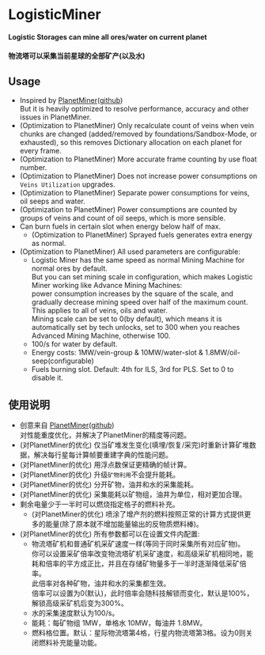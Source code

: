 ﻿# LogisticMiner

#### Logistic Storages can mine all ores/water on current planet
#### 物流塔可以采集当前星球的全部矿产(以及水)

## Usage

* Inspired
  by [PlanetMiner](https://dsp.thunderstore.io/package/blacksnipebiu/PlanetMiner)([github](https://github.com/blacksnipebiu/PlanetMiner))  
  But it is heavily optimized to resolve performance, accuracy and other issues in PlanetMiner.
* (Optimization to PlanetMiner) Only recalculate count of veins when vein chunks are changed (added/removed by foundations/Sandbox-Mode, or
  exhausted), so this removes Dictionary allocation on each planet for every frame.
* (Optimization to PlanetMiner) More accurate frame counting by use float number.
* (Optimization to PlanetMiner) Does not increase power consumptions on `Veins Utilization` upgrades.
* (Optimization to PlanetMiner) Separate power consumptions for veins, oil seeps and water.
* (Optimization to PlanetMiner) Power consumptions are counted by groups of veins and count of oil seeps, which is more sensible.
* Can burn fuels in certain slot when energy below half of max.
    * (Optimization to PlanetMiner) Sprayed fuels generates extra energy as normal.
* (Optimization to PlanetMiner) All used parameters are configurable:
    * Logistic Miner has the same speed as normal Mining Machine for normal ores by default.  
      But you can set mining scale in configuration, which makes Logistic Miner working like Advance Mining Machines:  
      power
      consumption increases by the square of the scale, and gradually decrease mining speed over half of the maximum
      count.  
      This applies to all of veins, oils and water.  
      Mining scale can be set to 0(by default), which means it is automatically set by tech unlocks, set to 300 when you
      reaches Advanced Mining Machine, otherwise 100.
    * 100/s for water by default.
    * Energy costs: 1MW/vein-group & 10MW/water-slot & 1.8MW/oil-seep(configurable)
    * Fuels burning slot. Default: 4th for ILS, 3rd for PLS. Set to 0 to disable it.

## 使用说明

* 创意来自 [PlanetMiner](https://dsp.thunderstore.io/package/blacksnipebiu/PlanetMiner)([github](https://github.com/blacksnipebiu/PlanetMiner))  
  对性能重度优化，并解决了PlanetMiner的精度等问题。
* (对PlanetMiner的优化) 仅当矿堆发生变化(填埋/恢复/采完)时重新计算矿堆数据，解决每行星每计算帧要重建字典的性能问题。
* (对PlanetMiner的优化) 用浮点数保证更精确的帧计算。
* (对PlanetMiner的优化) 升级`矿物利用`不会提升能耗。
* (对PlanetMiner的优化) 分开矿物，油井和水的采集能耗。
* (对PlanetMiner的优化) 采集能耗以矿物组，油井为单位，相对更加合理。
* 剩余电量少于一半时可以燃烧指定格子的燃料补充。
    * (对PlanetMiner的优化) 喷涂了增产剂的燃料按照正常的计算方式提供更多的能量(除了原本就不增加能量输出的反物质燃料棒)。
* (对PlanetMiner的优化) 所有参数都可以在设置文件内配置:
    * 物流塔矿机和普通矿机采矿速度一样(等同于同时采集所有对应矿物)。  
      你可以设置采矿倍率改变物流塔矿机采矿速度，和高级采矿机相同地，能耗和倍率的平方成正比，并且在存储矿物量多于一半时逐渐降低采矿倍率。  
      此倍率对各种矿物，油井和水的采集都生效。  
      倍率可以设置为0(默认)，此时倍率会随科技解锁而变化，默认是100%，解锁高级采矿机后变为300%。
    * 水的采集速度默认为100/s。
    * 能耗：每矿物组 1MW，单格水 10MW，每油井 1.8MW。
    * 燃料格位置。默认：星际物流塔第4格，行星内物流塔第3格。设为0则关闭燃料补充能量功能。
